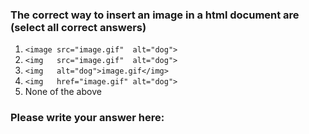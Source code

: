 ### The correct way to insert an image in a html document are (select all correct answers)

1. `<image src="image.gif"  alt="dog">`
2. `<img   src="image.gif"  alt="dog">`
3. `<img   alt="dog">image.gif</img>`
4. `<img   href="image.gif" alt="dog">`
5. None of the above


### Please write your answer here:

